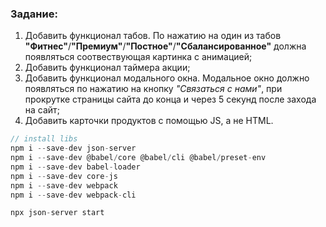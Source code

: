 ### Задание:

1. Добавить функционал табов. По нажатию на один из табов **"Фитнес"**/**"Премиум"**/**"Постное"**/**"Сбалансированное"** должна появляться соотвествующая картинка с анимацией;
2. Добавить функционал таймера акции;
3. Добавить функционал модального окна. Модальное окно должно появляться по нажатию на кнопку *"Связаться с нами"*, при прокрутке страницы сайта до конца и через 5 секунд после захода на сайт;
4. Добавить карточки продуктов с помощью JS, а не HTML.

```javascript
// install libs
npm i --save-dev json-server
npm i --save-dev @babel/core @babel/cli @babel/preset-env
npm i --save-dev babel-loader
npm i --save-dev core-js
npm i --save-dev webpack
npm i --save-dev webpack-cli
```

```javascript
npx json-server start
```
